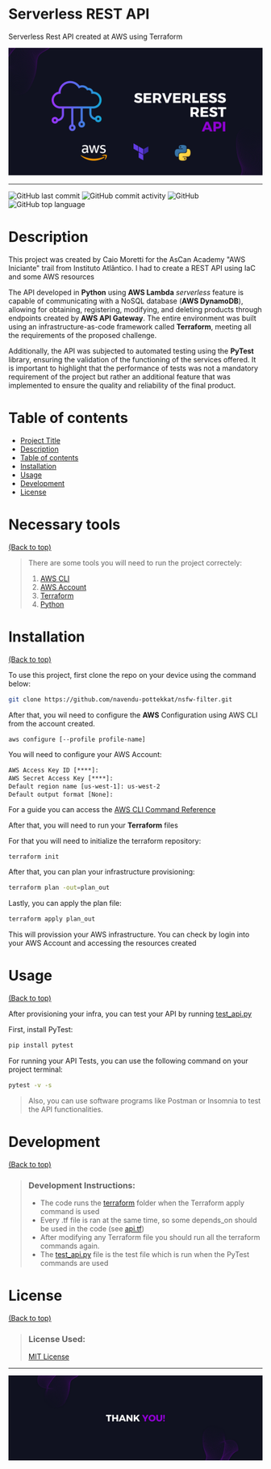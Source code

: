 # Serverless REST API
Serverless Rest API created at AWS using Terraform

![](img/banner.png)

---
![GitHub last commit](https://img.shields.io/github/last-commit/caio-moretti/Rest-API-AWS)
![GitHub commit activity](https://img.shields.io/github/commit-activity/m/caio-moretti/Rest-API-AWS)
![GitHub](https://img.shields.io/github/license/Caio-Moretti/Rest-API-AWS)
![GitHub top language](https://img.shields.io/github/languages/top/caio-moretti/Rest-API-AWS)
# Description

This project was created by Caio Moretti for the AsCan Academy "AWS Iniciante" trail from Instituto Atlântico.
I had to create a REST API using IaC and some AWS resources

The API developed in **Python** using **AWS Lambda** _serverless_ feature is capable of communicating with a
NoSQL database (**AWS DynamoDB**), allowing for obtaining, registering, modifying, and deleting products
through endpoints created by **AWS API Gateway**. The entire environment was built using an
infrastructure-as-code framework called **Terraform**, meeting all the requirements of the proposed
challenge.

Additionally, the API was subjected to automated testing using the **PyTest** library, ensuring the
validation of the functioning of the services offered. It is important to highlight that the
performance of tests was not a mandatory requirement of the project but rather an additional feature
that was implemented to ensure the quality and reliability of the final product.

# Table of contents

<!-- After you have introduced your project, it is a good idea to add a **Table of contents** or **TOC** as **cool** people say it. This would make it easier for people to navigate through your README and find exactly what they are looking for.
Here is a sample TOC(*wow! such cool!*) that is actually the TOC for this README. -->

- [Project Title](#serverless-rest-api)
- [Description](#description)
- [Table of contents](#table-of-contents)
- [Installation](#installation)
- [Usage](#usage)
- [Development](#development)
- [License](#license)

# Necessary tools
[(Back to top)](#table-of-contents)

> There are some tools you will need to run the project correctely:
> 1. [AWS CLI](https://docs.aws.amazon.com/pt_br/cli/latest/userguide/getting-started-install.html)
> 2. [AWS Account](https://aws.amazon.com/pt/premiumsupport/knowledge-center/create-and-activate-aws-account/)
> 3. [Terraform](https://developer.hashicorp.com/terraform/tutorials/aws-get-started/install-cli)
> 4. [Python](https://www.python.org/downloads/)

# Installation

[(Back to top)](#table-of-contents)

To use this project, first clone the repo on your device using the command below:
 ```bash
 git clone https://github.com/navendu-pottekkat/nsfw-filter.git
 ```
After that, you wil need to configure the **AWS** Configuration using AWS CLI from the account created.
```
aws configure [--profile profile-name]
```
You will need to configure your AWS Account:
```
AWS Access Key ID [****]:
AWS Secret Access Key [****]:
Default region name [us-west-1]: us-west-2
Default output format [None]:
```

For a guide you can access the [AWS CLI Command Reference](https://docs.aws.amazon.com/cli/latest/reference/configure/)

After that, you will need to run your **Terraform** files

For that you will need to initialize the terraform repository:
```bash
terraform init
```
After that, you can plan your infrastructure provisioning:
```bash
terraform plan -out=plan_out
```
Lastly, you can apply the plan file:
```bash
terraform apply plan_out
```
This will provission your AWS infrastructure. You can check by login into your AWS Account and accessing the
resources created

# Usage
[(Back to top)](#table-of-contents)

After provisioning your infra, you can test your API by running [test_api.py](test_api.py)

First, install PyTest:
```bash
pip install pytest
```
For running your API Tests, you can use the following command on your project terminal:
```bash
pytest -v -s
```
> Also, you can use software programs like Postman or Insomnia to test the API functionalities.

# Development
[(Back to top)](#table-of-contents)

> ### Development Instructions:
> - The code runs the [terraform](terraform) folder when the Terraform apply command is used
> - Every .tf file is ran at the same time, so some depends_on should be used in the code (see [api.tf](terraform/api.tf))
> - After modifying any Terraform file you should run all the terraform commands again.
> - The [test_api.py](test_api.py) file is the test file which is run when the PyTest commands are used

# License
[(Back to top)](#table-of-contents)

<!-- Adding the license to README is a good practice so that people can easily refer to it.
Make sure you have added a LICENSE file in your project folder. **Shortcut:** Click add new file in your root of your repo in GitHub > Set file name to LICENSE > GitHub shows LICENSE templates > Choose the one that best suits your project!
I personally add the name of the license and provide a link to it like below. -->
> ### License Used:
> [MIT License](LICENSE)
---

![](img/footer.png)